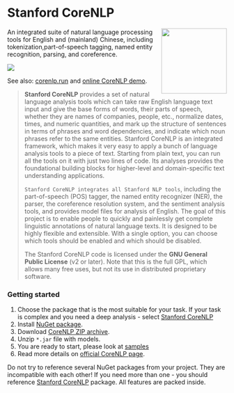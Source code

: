 # Stanford CoreNLP

<img align="right" width="150" src="images/logo.png">

An integrated suite of natural language processing tools for English and (mainland) Chinese, including tokenization,part-of-speech tagging, named entity recognition, parsing, and coreference.

[![](https://buildstats.info/nuget/Stanford.NLP.CoreNLP)](https://www.nuget.org/packages/Stanford.NLP.CoreNLP/)

See also: [corenlp.run](http://corenlp.run) and [online CoreNLP demo](http://nlp.stanford.edu:8080/corenlp/).


>**Stanford CoreNLP** provides a set of natural language analysis tools which can take raw English language text input and give the base forms of words, their parts of speech, whether they are names of companies, people, etc., normalize dates, times, and numeric quantities, and mark up the structure of sentences in terms of phrases and word dependencies, and indicate which noun phrases refer to the same entities. Stanford CoreNLP is an integrated framework, which makes it very easy to apply a bunch of language analysis tools to a piece of text. Starting from plain text, you can run all the tools on it with just two lines of code. Its analyses provides the foundational building blocks for higher-level and domain-specific text understanding applications.
>
>`Stanford CoreNLP integrates all Stanford NLP tools`, including the part-of-speech (POS) tagger, the named entity recognizer (NER), the parser, the coreference resolution system, and the sentiment analysis tools, and provides model files for analysis of English. The goal of this project is to enable people to quickly and painlessly get complete linguistic annotations of natural language texts. It is designed to be highly flexible and extensible. With a single option, you can choose which tools should be enabled and which should be disabled.
>
>The Stanford CoreNLP code is licensed under the **GNU General Public License** (v2 or later). Note that this is the full GPL, which allows many free uses, but not its use in distributed proprietary software.

### Getting started

1. Choose the package that is the most suitable for your task. If your task is complex and you need a deep analysis - select [Stanford CoreNLP](samples/CoreNLP.html)
1. Install [NuGet package](https://www.nuget.org/packages/Stanford.NLP.CoreNLP/).
1. Download [CoreNLP ZIP archive](https://nlp.stanford.edu/software/stanford-corenlp-4.2.0.zip).
1. Unzip `*.jar` file with models.
1. You are ready to start, please look at [samples](/samples)
1. Read more details on [official CoreNLP page](https://stanfordnlp.github.io/CoreNLP/).

<Note>Do not try to reference several NuGet packages from your project. They are incompatible with each other! If you need more than one - you should reference [Stanford CoreNLP](samples/CoreNLP.html) package. All features are packed inside.</Note>

